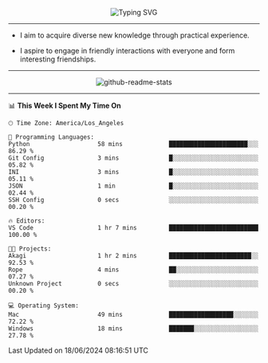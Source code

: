 <p align="center">
  <img src="https://readme-typing-svg.demolab.com?font=Fira+Code&weight=500&size=32&duration=2500&pause=1600&center=true&vCenter=true&random=false&width=1024&height=64&lines=Hi+there+%F0%9F%91%8B;I'm+delighted+you+could+make+it+here+%F0%9F%8E%89;I'm+Harry%2C+a+college+student+still+finding+my+way" alt="Typing SVG" />
</p>


---


- I aim to acquire diverse new knowledge through practical experience.

- I aspire to engage in friendly interactions with everyone and form interesting friendships.


---


<p align="center">
  <img src="https://github-readme-stats.vercel.app/api?username=Harry-Jing&show_icons=true" alt="github-readme-stats"/>
</p>


---

<!--START_SECTION:waka-->
📊 **This Week I Spent My Time On** 

```text
🕑︎ Time Zone: America/Los_Angeles

💬 Programming Languages: 
Python                   58 mins             ██████████████████████░░░   86.29 % 
Git Config               3 mins              █░░░░░░░░░░░░░░░░░░░░░░░░   05.82 % 
INI                      3 mins              █░░░░░░░░░░░░░░░░░░░░░░░░   05.11 % 
JSON                     1 min               █░░░░░░░░░░░░░░░░░░░░░░░░   02.44 % 
SSH Config               0 secs              ░░░░░░░░░░░░░░░░░░░░░░░░░   00.20 % 

🔥 Editors: 
VS Code                  1 hr 7 mins         █████████████████████████   100.00 % 

🐱‍💻 Projects: 
Akagi                    1 hr 2 mins         ███████████████████████░░   92.53 % 
Rope                     4 mins              ██░░░░░░░░░░░░░░░░░░░░░░░   07.27 % 
Unknown Project          0 secs              ░░░░░░░░░░░░░░░░░░░░░░░░░   00.20 % 

💻 Operating System: 
Mac                      49 mins             ██████████████████░░░░░░░   72.22 % 
Windows                  18 mins             ███████░░░░░░░░░░░░░░░░░░   27.78 % 
```


 Last Updated on 18/06/2024 08:16:51 UTC
<!--END_SECTION:waka-->
